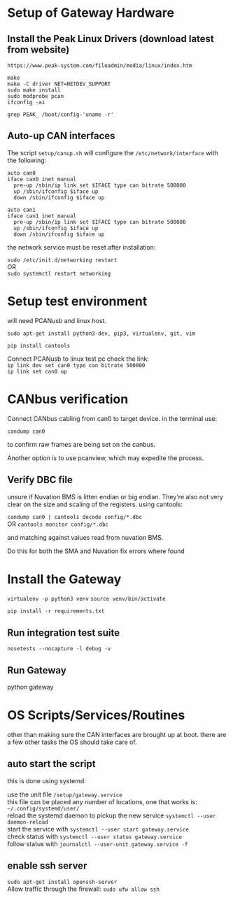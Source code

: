 # Setup of Gateway Hardware
## Install the Peak Linux Drivers (download latest from website)

`https://www.peak-system.com/fileadmin/media/linux/index.htm`

```
make
make -C driver NET=NETDEV_SUPPORT
sudo make install
sudo modprobe pcan
ifconfig -ai
```  

`grep PEAK_ /boot/config-'uname -r'`   

## Auto-up CAN interfaces
The script `setup/canup.sh` will configure the `/etc/network/interface` with the following:
``` 
auto can0  
iface can0 inet manual  
  pre-up /sbin/ip link set $IFACE type can bitrate 500000
  up /sbin/ifconfig $iface up  
  down /sbin/ifconfig $iface up

auto can1  
iface can1 inet manual  
  pre-up /sbin/ip link set $IFACE type can bitrate 500000
  up /sbin/ifconfig $iface up  
  down /sbin/ifconfig $iface up
```
the network service must be reset after installation:

`sudo /etc/init.d/networking restart`  
OR  
`sudo systemctl restart networking`

# Setup test environment

will need PCANusb and linux host.

`sudo apt-get install python3-dev, pip3, virtualenv, git, vim`

`pip install cantools`

Connect PCANusb to linux test pc check the link:  
`ip link dev set can0 type can bitrate 500000`  
`ip link set can0 up`

# CANbus verification

Connect CANbus cabling from can0 to target device. in the terminal use:  

`candump can0`  

to confirm raw frames are being set on the canbus.

Another option is to use pcanview, which may expedite the process.

## Verify DBC file

unsure if Nuvation BMS is litten endian or big endian. They're also not very clear on the size and scaling of the registers. using cantools:  

`candump can0 | cantools decode config/*.dbc`   
OR
`cantools monitor config/*.dbc`  

and matching against values read from nuvation BMS.

Do this for both the SMA and Nuvation fix errors where found 

# Install the Gateway

`virtualenv -p python3 venv`
`source venv/bin/activate`

`pip install -r requirements.txt`

## Run integration test suite

`nosetests --nocapture -l debug -v`

## Run Gateway

python gateway 

# OS Scripts/Services/Routines 

other than making sure the CAN interfaces are brought up at boot. there are a few other tasks the OS should take care of.

## auto start the script
this is done using systemd:

use the unit file `/setup/gateway.service`  
this file can be placed any number of locations, one that works is: `~/.config/systemd/user/`  
reload the systemd daemon to pickup the new service `systemctl --user daemon-reload`  
start the service with `systemctl --user start gateway.service`  
check status with `systemctl --user status gateway.service`  
follow status with `journalctl --user-unit gateway.service -f`  

## enable ssh server
`sudo apt-get install openssh-server`  
Allow traffic through the firewall:
`sudo ufw allow ssh`
